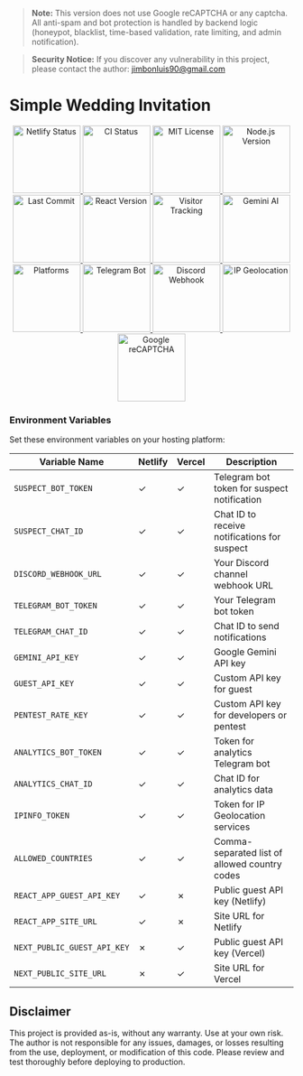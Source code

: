 > **Note:** This version does not use Google reCAPTCHA or any captcha. All anti-spam and bot protection is handled by backend logic (honeypot, blacklist, time-based validation, rate limiting, and admin notification).

> **Security Notice:** If you discover any vulnerability in this project, please contact the author: jimbonluis90@gmail.com

# Simple Wedding Invitation

<p align="center">
  <a href="https://app.netlify.com/projects/invitation-dn/deploys">
    <img src="https://api.netlify.com/api/v1/badges/a3d51b63-c999-4e01-823f-b52ee8e7b7a4/deploy-status" alt="Netlify Status" height="120" />
  </a>
  <a href="https://github.com/jimbon25/simple-wedding-invitation/actions/workflows/ci.yml">
    <img src="https://github.com/jimbon25/simple-wedding-invitation/actions/workflows/ci.yml/badge.svg" alt="CI Status" height="120" />
  </a>
  </a>
  <a href="LICENSE">
    <img src="https://img.shields.io/badge/license-MIT-green.svg?style=flat-square" alt="MIT License" height="120" />
  </a>
  <a href="https://nodejs.org/">
    <img src="https://img.shields.io/badge/node.js-16%20%7C%2018%20%7C%2020-brightgreen?style=flat-square" alt="Node.js Version" height="120" />
  </a>
  <a href="https://github.com/jimbon25/simple-wedding-invitation/commits/main">
    <img src="https://img.shields.io/github/last-commit/jimbon25/simple-wedding-invitation?logo=github&style=flat-square" alt="Last Commit" height="120" />
  </a>
  <a href="https://reactjs.org/">
    <img src="https://img.shields.io/badge/react-19.1.0-61DAFB.svg?logo=react&style=flat-square" alt="React Version" height="120" />
  </a>
  <a href="#enhanced-visitor-tracking-system">
    <img src="https://img.shields.io/badge/analytics-suspect%20tracking-orange?style=flat-square" alt="Visitor Tracking" height="120" />
  </a>
  <a href="https://ai.google.dev/gemini-api">
    <img src="https://img.shields.io/badge/AI-Gemini%20Powered-purple?logo=google&style=flat-square" alt="Gemini AI" height="120" />
  </a>
  <a href="#multi-platform-support">
    <img src="https://img.shields.io/badge/platforms-Netlify%20%7C%20Vercel-black?style=flat-square" alt="Platforms" height="120" />
  </a>
  <a href="https://core.telegram.org/bots/api">
    <img src="https://img.shields.io/badge/notifications-Telegram%20Bot-26A5E4?logo=telegram&style=flat-square" alt="Telegram Bot" height="120" />
  </a>
  <a href="https://discord.com/developers/docs/resources/webhook">
    <img src="https://img.shields.io/badge/notifications-Discord%20Webhook-5865F2?logo=discord&style=flat-square" alt="Discord Webhook" height="120" />
  </a>
  <a href="https://ipinfo.io/">
    <img src="https://img.shields.io/badge/security-IP%20Geolocation-blue?logo=internetexplorer&style=flat-square" alt="IP Geolocation" height="120" />
  </a>
  <a href="https://developers.google.com/recaptcha">
    <img src="https://img.shields.io/badge/security-reCAPTCHA%20v2-4285F4?logo=google&style=flat-square" alt="Google reCAPTCHA" height="120" />
  </a>
</p>

### Environment Variables

Set these environment variables on your hosting platform:

| Variable Name | Netlify | Vercel | Description |
|---------------|---------|--------|-------------|
| `SUSPECT_BOT_TOKEN` | ✓ | ✓ | Telegram bot token for suspect notification |
| `SUSPECT_CHAT_ID` | ✓ | ✓ | Chat ID to receive notifications for suspect |
| `DISCORD_WEBHOOK_URL` | ✓ | ✓ | Your Discord channel webhook URL |
| `TELEGRAM_BOT_TOKEN` | ✓ | ✓ | Your Telegram bot token |
| `TELEGRAM_CHAT_ID` | ✓ | ✓ | Chat ID to send notifications |
| `GEMINI_API_KEY` | ✓ | ✓ | Google Gemini API key |
| `GUEST_API_KEY` | ✓ | ✓ | Custom API key for guest |
| `PENTEST_RATE_KEY` | ✓ | ✓ | Custom API key for developers or pentest |
| `ANALYTICS_BOT_TOKEN` | ✓ | ✓ | Token for analytics Telegram bot |
| `ANALYTICS_CHAT_ID` | ✓ | ✓ | Chat ID for analytics data |
| `IPINFO_TOKEN` | ✓ | ✓ | Token for IP Geolocation services |
| `ALLOWED_COUNTRIES` | ✓ | ✓ | Comma-separated list of allowed country codes |
| `REACT_APP_GUEST_API_KEY` | ✓ | ✗ | Public guest API key (Netlify) |
| `REACT_APP_SITE_URL` | ✓ | ✗ | Site URL for Netlify |
| `NEXT_PUBLIC_GUEST_API_KEY` | ✗ | ✓ | Public guest API key (Vercel) |
| `NEXT_PUBLIC_SITE_URL` | ✗ | ✓ | Site URL for Vercel |


## Disclaimer

This project is provided as-is, without any warranty. Use at your own risk. The author is not responsible for any issues, damages, or losses resulting from the use, deployment, or modification of this code. Please review and test thoroughly before deploying to production.

